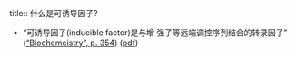 title:: 什么是可诱导因子?

- “可诱导因子(inducible factor)是与增 强子等远端调控序列结合的转录因子” ([“Biochemeistry”, p. 354](zotero://select/library/items/5LP9YZZU)) ([pdf](zotero://open-pdf/library/items/2MLGCVRM?page=354&annotation=QCFD2HWD))